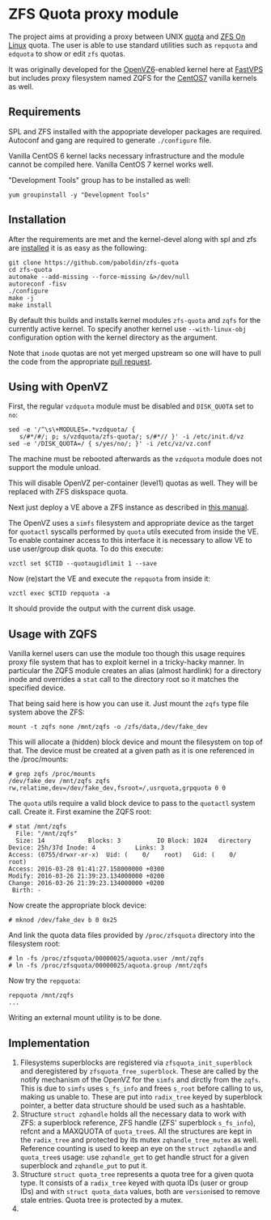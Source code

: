 ZFS Quota proxy module
======================

The project aims at providing a proxy between UNIX
[quota](http://sourceforge.net/projects/linuxquota) and
[ZFS On Linux](http://zfsonlinux.org/) quota. The user is able to use standard
utilities such as `repquota` and `edquota` to show or edit `zfs` quotas.

It was originally developed for the [OpenVZ6](https://openvz.org/)-enabled
kernel here at [FastVPS](http://vps2fast.com/) but includes proxy filesystem
named ZQFS for the [CentOS7](https://www.centos.org/) vanilla kernels as well.

Requirements
------------

SPL and ZFS installed with the appopriate developer packages are required.
Autoconf and gang are required to generate `./configure` file.

Vanilla CentOS 6 kernel lacks necessary infrastructure and the module
cannot be compiled here. Vanilla CentOS 7 kernel works well.

"Development Tools" group has to be installed as well:

```shell
yum groupinstall -y "Development Tools"
```

Installation
------------

After the requirements are met and the kernel-devel along with spl and zfs
are [installed](http://zfsonlinux.org/epel.html) it is as easy as the following:

```shell
git clone https://github.com/paboldin/zfs-quota
cd zfs-quota
automake --add-missing --force-missing &>/dev/null
autoreconf -fisv
./configure
make -j
make install
```

By default this builds and installs kernel modules `zfs-quota` and `zqfs` for
the currently active kernel. To specify another kernel use `--with-linux-obj`
configuration option with the kernel directory as the argument.

Note that `inode` quotas are not yet merged upstream so one will have to
pull the code from the appropriate
[pull request](https://github.com/zfsonlinux/zfs/issues/3500).

Using with OpenVZ
-----------------

First, the regular `vzdquota` module must be disabled and `DISK_QUOTA` set to
`no`:

```shell
sed -e '/^\s\+MODULES=.*vzdquota/ {
   s/#*/#/; p; s/vzdquota/zfs-quota/; s/#*// }' -i /etc/init.d/vz
sed -e '/DISK_QUOTA=/ { s/yes/no/; }' -i /etc/vz/vz.conf
```

The machine must be rebooted afterwards as the `vzdquota` module does not
support the module unload.

This will disable OpenVZ per-container (level1) quotas as well. They will be
replaced with ZFS diskspace quota.

Next just deploy a VE above a ZFS instance as described in
[this manual](https://github.com/pavel-odintsov/OpenVZ_ZFS/blob/master/OpenVZ_containers_on_zfs_filesystem.md).

The OpenVZ uses a `simfs` filesystem and appropriate device as the target
for `quotactl` syscalls performed by `quota` utils executed from inside the VE.
To enable container access to this interface it is necessary to allow VE
to use user/group disk quota. To do this execute:

```shell
vzctl set $CTID --quotaugidlimit 1 --save
```

Now (re)start the VE and execute the `repquota` from inside it:

```shell
vzctl exec $CTID repquota -a
```

It should provide the output with the current disk usage.

Usage with ZQFS
---------------

Vanilla kernel users can use the module too though this usage requires proxy
file system that has to exploit kernel in a tricky-hacky manner. In particular
the ZQFS module creates an alias (almost hardlink) for a directory inode and
overrides a `stat` call to the directory root so it matches the specified
device.

That being said here is how you can use it. Just mount the `zqfs` type file
system above the ZFS:

```shell
mount -t zqfs none /mnt/zqfs -o /zfs/data,/dev/fake_dev
```

This will allocate a (hidden) block device and mount the filesystem on top
of that. The device must be created at a given path as it is one referenced
in the /proc/mounts:

```shell
# grep zqfs /proc/mounts 
/dev/fake_dev /mnt/zqfs zqfs rw,relatime,dev=/dev/fake_dev,fsroot=/,usrquota,grpquota 0 0
```

The `quota` utils require a valid block device to pass to the `quotactl`
system call. Create it. First examine the ZQFS root:

```shell
# stat /mnt/zqfs
  File: "/mnt/zqfs"
  Size: 14            Blocks: 3          IO Block: 1024   directory
Device: 25h/37d Inode: 4           Links: 3
Access: (0755/drwxr-xr-x)  Uid: (    0/    root)   Gid: (    0/    root)
Access: 2016-03-28 01:41:27.158000000 +0300
Modify: 2016-03-26 21:39:23.134000000 +0200
Change: 2016-03-26 21:39:23.134000000 +0200
 Birth: -
```

Now create the appropriate block device:

```shell
# mknod /dev/fake_dev b 0 0x25
```

And link the quota data files provided by `/proc/zfsquota` directory into
the filesystem root:

```shell
# ln -fs /proc/zfsquota/00000025/aquota.user /mnt/zqfs
# ln -fs /proc/zfsquota/00000025/aquota.group /mnt/zqfs
```

Now try the `repquota`:

```shell
repquota /mnt/zqfs
...
```

Writing an external mount utility is to be done.

Implementation
--------------

1. Filesystems superblocks are registered via `zfsquota_init_superblock` and
   deregistered by `zfsquota_free_superblock`. These are called by the notify
   mechanism of the OpenVZ for the `simfs` and dirctly from the `zqfs`.
   This is due to `simfs` uses `s_fs_info` and frees `s_root` before calling
   to us, making us unable to.  These are put into `radix_tree` keyed by
   superblock pointer, a better data structure should be used such as a
   hashtable.
1. Structure `struct zqhandle` holds all the necessary data to work with ZFS:
   a superblock reference, ZFS handle (ZFS' superblock `s_fs_info`), refcnt
   and a MAXQUOTA of `quota_tree`s. All the structures are kept in the
   `radix_tree` and protected by its mutex `zqhandle_tree_mutex` as well.
   Reference counting is used to keep an eye on the `struct zqhandle` and
   `quota_tree`s usage: use `zqhandle_get` to get handle struct for a given
   superblock and `zqhandle_put` to put it.
1. Structure `struct quota_tree` represents a quota tree for a given quota
   type. It consists of a `radix_tree` keyed with quota IDs (user or group IDs)
   and with `struct quota_data` values, both are `version`ised to remove stale
   entries. Quota tree is protected by a mutex.
1. 
